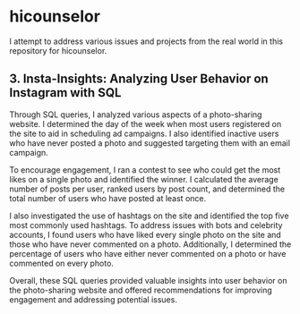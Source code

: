# hicounselor
I attempt to address various issues and projects from the real world in this repository for hicounselor.

## 3. Insta-Insights: Analyzing User Behavior on Instagram with SQL 

Through SQL queries, I analyzed various aspects of a photo-sharing website. I determined the day of the week when most users registered on the site to aid in scheduling ad campaigns. I also identified inactive users who have never posted a photo and suggested targeting them with an email campaign.

To encourage engagement, I ran a contest to see who could get the most likes on a single photo and identified the winner. I calculated the average number of posts per user, ranked users by post count, and determined the total number of users who have posted at least once.

I also investigated the use of hashtags on the site and identified the top five most commonly used hashtags. To address issues with bots and celebrity accounts, I found users who have liked every single photo on the site and those who have never commented on a photo. Additionally, I determined the percentage of users who have either never commented on a photo or have commented on every photo.

Overall, these SQL queries provided valuable insights into user behavior on the photo-sharing website and offered recommendations for improving engagement and addressing potential issues.
